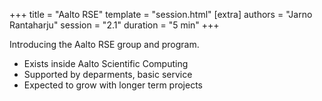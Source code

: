 +++
title = "Aalto RSE"
template = "session.html"
[extra]
authors = "Jarno Rantaharju"
session = "2.1"
duration = "5 min"
+++

Introducing the Aalto RSE group and program.
 * Exists inside Aalto Scientific Computing
 * Supported by deparments, basic service
 * Expected to grow with longer term projects
